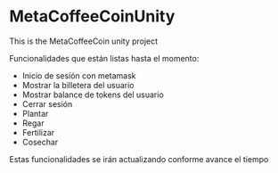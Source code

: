 # MetaCoffeeCoinUnity
This is the MetaCoffeeCoin unity project

Funcionalidades que están listas hasta el momento:

 - Inicio de sesíón con metamask
 - Mostrar la billetera del usuario
 - Mostrar balance de tokens del usuario
 - Cerrar sesión
 - Plantar
 - Regar
 - Fertilizar
 - Cosechar

Estas funcionalidades se irán actualizando conforme avance el tiempo
